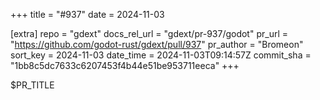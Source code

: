 +++
title = "#937"
date = 2024-11-03

[extra]
repo = "gdext"
docs_rel_url = "gdext/pr-937/godot"
pr_url = "https://github.com/godot-rust/gdext/pull/937"
pr_author = "Bromeon"
sort_key = 2024-11-03
date_time = 2024-11-03T09:14:57Z
commit_sha = "1bb8c5dc7633c6207453f4b44e51be953711eeca"
+++

$PR_TITLE
